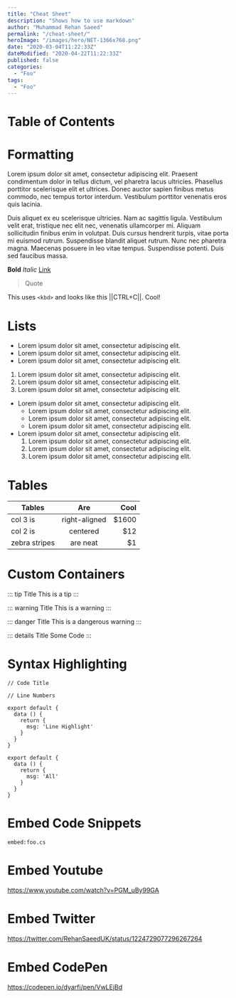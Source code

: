 ```yaml
---
title: "Cheat Sheet"
description: "Shows how to use markdown"
author: "Muhammad Rehan Saeed"
permalink: "/cheat-sheet/"
heroImage: "/images/hero/NET-1366x768.png"
date: "2020-03-04T11:22:33Z"
dateModified: "2020-04-22T11:22:33Z"
published: false
categories:
  - "Foo"
tags:
  - "Foo"
---
```


# Table of Contents

# Formatting

Lorem ipsum dolor sit amet, consectetur adipiscing elit. Praesent condimentum dolor in tellus dictum, vel pharetra lacus ultricies. Phasellus porttitor scelerisque elit et ultrices. Donec auctor sapien finibus metus commodo, nec tempus tortor interdum. Vestibulum porttitor venenatis eros quis lacinia.

Duis aliquet ex eu scelerisque ultricies. Nam ac sagittis ligula. Vestibulum velit erat, tristique nec elit nec, venenatis ullamcorper mi. Aliquam sollicitudin finibus enim in volutpat. Duis cursus hendrerit turpis, vitae porta mi euismod rutrum. Suspendisse blandit aliquet rutrum. Nunc nec pharetra magna. Maecenas posuere in leo vitae tempus. Suspendisse potenti. Duis sed faucibus massa.

**Bold** *Italic* [Link](https://example.com)

> Quote

This uses `<kbd>` and looks like this ||CTRL+C||. Cool!

# Lists

- Lorem ipsum dolor sit amet, consectetur adipiscing elit.
- Lorem ipsum dolor sit amet, consectetur adipiscing elit.
- Lorem ipsum dolor sit amet, consectetur adipiscing elit.

1. Lorem ipsum dolor sit amet, consectetur adipiscing elit.
2. Lorem ipsum dolor sit amet, consectetur adipiscing elit.
3. Lorem ipsum dolor sit amet, consectetur adipiscing elit.

- Lorem ipsum dolor sit amet, consectetur adipiscing elit.
  - Lorem ipsum dolor sit amet, consectetur adipiscing elit.
  - Lorem ipsum dolor sit amet, consectetur adipiscing elit.
  - Lorem ipsum dolor sit amet, consectetur adipiscing elit.
- Lorem ipsum dolor sit amet, consectetur adipiscing elit.
  1. Lorem ipsum dolor sit amet, consectetur adipiscing elit.
  2. Lorem ipsum dolor sit amet, consectetur adipiscing elit.
  3. Lorem ipsum dolor sit amet, consectetur adipiscing elit.

# Tables

| Tables        | Are           | Cool  |
| ------------- |:-------------:| -----:|
| col 3 is      | right-aligned | $1600 |
| col 2 is      | centered      |   $12 |
| zebra stripes | are neat      |    $1 |

# Custom Containers

::: tip Title
This is a tip
:::

::: warning Title
This is a warning
:::

::: danger Title
This is a dangerous warning
:::

::: details Title
Some Code
:::

# Syntax Highlighting

```js{codeTitle: "Code Title Code Title"}
// Code Title
```

```js{numberLines: true}
// Line Numbers
```

```js{2,4-5}
export default {
  data () {
    return {
      msg: 'Line Highlight'
    }
  }
}
```

```js{codeTitle: "Code Title Code Title"}{numberLines: true}{2,4-5}
export default {
  data () {
    return {
      msg: 'All'
    }
  }
}
```

# Embed Code Snippets

`embed:foo.cs`

# Embed Youtube

https://www.youtube.com/watch?v=PGM_uBy99GA

# Embed Twitter

https://twitter.com/RehanSaeedUK/status/1224729077296267264

# Embed CodePen

https://codepen.io/dyarfi/pen/VwLEjBd
